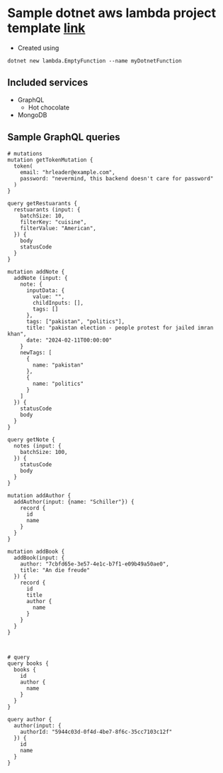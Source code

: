 # Sample dotnet aws lambda project template [link](https://docs.aws.amazon.com/lambda/latest/dg/csharp-package-cli.html#csharp-package-cli-create)
- Created using
```
dotnet new lambda.EmptyFunction --name myDotnetFunction
```

## Included services
- GraphQL
    - Hot chocolate
- MongoDB

## Sample GraphQL queries
```
# mutations
mutation getTokenMutation {
  token(
    email: "hrleader@example.com", 
    password: "nevermind, this backend doesn't care for password"
  )
}

query getRestuarants {
  restuarants (input: {
    batchSize: 10,
    filterKey: "cuisine",
    filterValue: "American",
  }) {
    body
    statusCode
  }
}

mutation addNote {
  addNote (input: {
    note: {
      inputData: {
        value: "",
        childInputs: [],
        tags: []
      },
      tags: ["pakistan", "politics"],
      title: "pakistan election - people protest for jailed imran khan",
      date: "2024-02-11T00:00:00"
    }
    newTags: [
      {
        name: "pakistan"
      },
      {
        name: "politics"
      }
    ]
  }) {
    statusCode
    body
  }
}

query getNote {
  notes (input: {
    batchSize: 100,
  }) {
    statusCode
    body
  }
}

mutation addAuthor {
  addAuthor(input: {name: "Schiller"}) {
    record {
      id
      name
    }
  }
}

mutation addBook {
  addBook(input: {
    author: "7cbfd65e-3e57-4e1c-b7f1-e09b49a50ae0",
    title: "An die freude"
  }) {
    record {
      id
      title
      author {
        name
      }
    }
  }
}



# query
query books {
  books {
    id
    author {
      name
    }
  } 
}

query author {
  author(input: {
    authorId: "5944c03d-0f4d-4be7-8f6c-35cc7103c12f"
  }) {
    id
    name
  }
}
```
